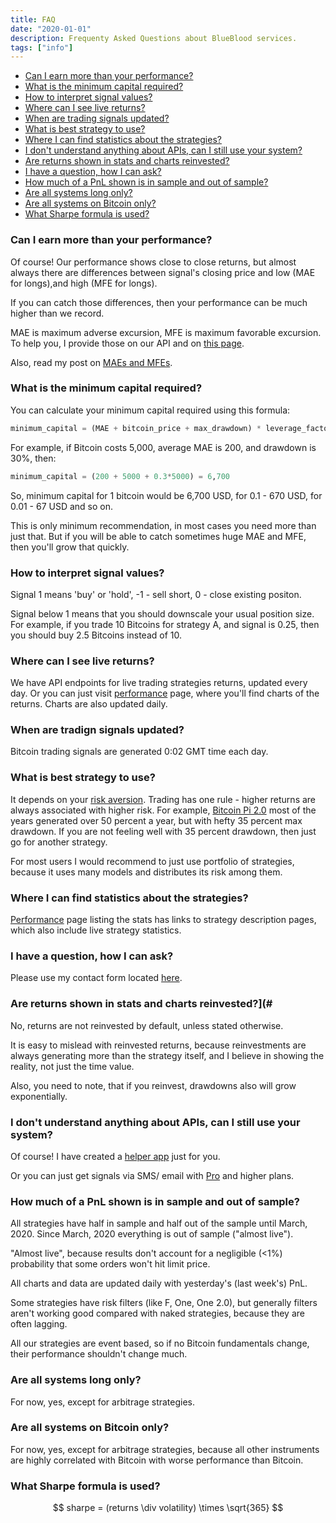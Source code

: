 ```yaml
---
title: FAQ
date: "2020-01-01"
description: Frequenty Asked Questions about BlueBlood services.
tags: ["info"]
---
```


* [Can I earn more than your performance?](#6)
* [What is the minimum capital required?](#2)
* [How to interpret signal values?](#1)
* [Where can I see live returns?](#3)
* [When are trading signals updated?](#4)
* [What is best strategy to use?](#5)
* [Where I can find statistics about the strategies?](#7)
* [I don't understand anything about APIs, can I still use your system?](#9)
* [Are returns shown in stats and charts reinvested?](#10)
* [I have a question, how I can ask?](#8)
* [How much of a PnL shown is in sample and out of sample?](#11)
* [Are all systems long only?](#12)
* [Are all systems on Bitcoin only?](#13)
* [What Sharpe formula is used?](#14)

### <a name="6"></a>Can I earn more than your performance?

Of course! Our performance shows close to close returns, but almost always there are differences between signal's closing price and low (MAE for longs),and high (MFE for longs).

If you can catch those differences, then your performance can be much higher than we record.

MAE is maximum adverse excursion, MFE is maximum favorable excursion. To help you, I provide those on our API and on [this page](/introducing-bitcoin-strategies).

Also, read my post on [MAEs and MFEs](/explaining-mae-mfe-trading).

### <a name="2"></a>What is the minimum capital required?

You can calculate your minimum capital required using this formula:

```python
minimum_capital = (MAE + bitcoin_price + max_drawdown) * leverage_factor
```

For example, if Bitcoin costs 5,000, average MAE is 200, and drawdown is 30%, then:

```python
minimum_capital = (200 + 5000 + 0.3*5000) = 6,700
```

So, minimum capital for 1 bitcoin would be 6,700 USD, for 0.1 - 670 USD, for 0.01 - 67 USD and so on.

This is only minimum recommendation, in most cases you need more than just that. But if you will be able to catch sometimes huge MAE and MFE, then you'll grow that quickly.

### <a name="1"></a>How to interpret signal values?

Signal 1 means 'buy' or 'hold', -1 - sell short, 0 - close existing positon.

Signal below 1 means that you should downscale your usual position size. For example, if you trade 10 Bitcoins for strategy A, and signal is 0.25, then you should buy 2.5 Bitcoins instead of 10.

### <a name="3"></a>Where can I see live returns?

We have API endpoints for live trading strategies returns, updated every day. Or you can just visit [performance](/performance) page, where you'll find charts of the returns. Charts are also updated daily.

### <a name="4"></a>When are tradign signals updated?

Bitcoin trading signals are generated 0:02 GMT time each day.

### <a name="5"></a>What is best strategy to use?

It depends on your [risk aversion](https://en.wikipedia.org/wiki/Risk_aversion). Trading has one rule - higher returns are always associated with higher risk. For example, [Bitcoin Pi 2.0](/bitcoin-pi-2-trading-strategy) most of the years generated over 50 percent a year, but with hefty 35 percent max drawdown. If you are not feeling well with 35 percent drawdown, then just go for another strategy.

For most users I would recommend to just use portfolio of strategies, because it uses many models and distributes its risk among them.

### <a name="7"></a>Where I can find statistics about the strategies?

[Performance](/performance) page listing the stats has links to strategy description pages, which also include live strategy statistics.

### <a name="8"></a>I have a question, how I can ask?

Please use my contact form located [here](https://talaikis.com).

### <a name="10"></a>Are returns shown in stats and charts reinvested?](#

No, returns are not reinvested by default, unless stated otherwise.

It is easy to mislead with reinvested returns, because reinvestments are always generating more than the strategy itself, and I believe in showing the reality, not just the time value.

Also, you need to note, that if you reinvest, drawdowns also will grow exponentially.

### <a name="9"></a>I don't understand anything about APIs, can I still use your system?

Of course! I have created a [helper app](https://bitcoin.talaikis.com/) just for you.

Or you can just get signals via SMS/ email with [Pro](https://rapidapi.com/talaikis.tadas/api/blueblood-bitcoin-trading-signals/pricing) and higher plans.

### <a name="11"></a>How much of a PnL shown is in sample and out of sample?

All strategies have half in sample and half out of the sample until March, 2020. Since March, 2020 everything is out of sample ("almost live").

"Almost live", because results don't account for a negligible (<1%) probability that some orders won't hit limit price.

All charts and data are updated daily with yesterday's (last week's) PnL.

Some strategies have risk filters (like F, One, One 2.0), but generally filters aren't working good compared with naked strategies, because they are often lagging.

All our strategies are event based, so if no Bitcoin fundamentals change, their performance shouldn't change much.

### <a name="12"></a>Are all systems long only?

For now, yes, except for arbitrage strategies.

### <a name="13"></a>Are all systems on Bitcoin only?

For now, yes, except for arbitrage strategies, because all other instruments are highly correlated with Bitcoin with worse performance than Bitcoin.

### <a name="14"></a>What Sharpe formula is used?

$$
sharpe = (returns \div volatility) \times \sqrt{365}
$$
